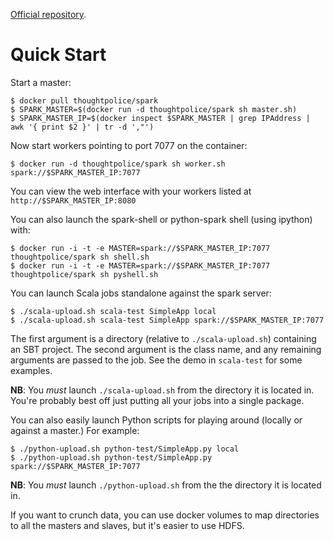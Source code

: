 [Official repository][repo].

[repo]: https://index.docker.io/u/thoughtpolice/spark/

# Quick Start

Start a master:

```
$ docker pull thoughtpolice/spark
$ SPARK_MASTER=$(docker run -d thoughtpolice/spark sh master.sh)
$ SPARK_MASTER_IP=$(docker inspect $SPARK_MASTER | grep IPAddress | awk '{ print $2 }' | tr -d ',"')
```

Now start workers pointing to port 7077 on the container:

```
$ docker run -d thoughtpolice/spark sh worker.sh spark://$SPARK_MASTER_IP:7077
```

You can view the web interface with your workers listed at
`http://$SPARK_MASTER_IP:8080`

You can also launch the spark-shell or python-spark shell (using
ipython) with:

```
$ docker run -i -t -e MASTER=spark://$SPARK_MASTER_IP:7077 thoughtpolice/spark sh shell.sh
$ docker run -i -t -e MASTER=spark://$SPARK_MASTER_IP:7077 thoughtpolice/spark sh pyshell.sh
```

You can launch Scala jobs standalone against the spark server:

```
$ ./scala-upload.sh scala-test SimpleApp local
$ ./scala-upload.sh scala-test SimpleApp spark://$SPARK_MASTER_IP:7077
```

The first argument is a directory (relative to `./scala-upload.sh`)
containing an SBT project. The second argument is the class name, and
any remaining arguments are passed to the job. See the demo in
`scala-test` for some examples.

**NB**: You _must_ launch `./scala-upload.sh` from the directory it is
located in. You're probably best off just putting all your jobs into
a single package.

You can also easily launch Python scripts for playing around (locally
or against a master.) For example:

```
$ ./python-upload.sh python-test/SimpleApp.py local
$ ./python-upload.sh python-test/SimpleApp.py spark://$SPARK_MASTER_IP:7077
```

**NB**: You _must_ launch `./python-upload.sh` from the the directory
it is located in.

If you want to crunch data, you can use docker volumes to map
directories to all the masters and slaves, but it's easier to use
HDFS.
